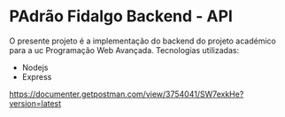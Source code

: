 
# PAdrão Fidalgo Backend - API

O presente projeto é a implementação do backend do projeto académico para a uc Programação Web Avançada.
Tecnologias utilizadas:
* Nodejs
* Express

https://documenter.getpostman.com/view/3754041/SW7exkHe?version=latest
